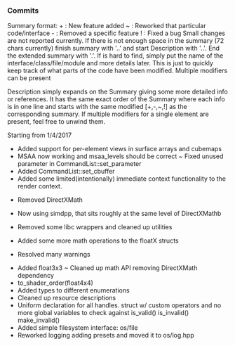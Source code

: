 ### Commits
Summary format:
+<name> : New feature added
~<name> : Reworked that particular code/interface
-<name> : Removed a specific feature
!<name> : Fixed a bug
Small changes are not reported currently. If there is not enough space in the summary
(72 chars currently) finish summary with '..' and start Description with '..'. 
End the extended summary with '.'. If <name> is hard to find, simply put the name
of the interface/class/file/module and more details later. This is just to quickly
keep track of what parts of the code have been modified. Multiple modifiers can be 
present

Description simply expands on the Summary giving some more detailed info or references.
It has the same exact order of the Summary where each info is in one line and starts
with the same modified [+,-,~,!] as the corresponding summary. If multiple modifiers 
for a single element are present, feel free to unwind them.

Starting from 1/4/2017

+ Added support for per-element views in surface arrays and cubemaps
+ MSAA now working and msaa_levels should be correct
~ Fixed unused parameter in CommandList::set_parameter
+ Added CommandList::set_cbuffer
+ Added some limited(intentionally) immediate context functionality to the render context.
- Removed DirectXMath 
+ Now using simdpp, that sits roughly at the same level of DirectXMathb 
- Removed some libc wrappers and cleaned up utilities

+ Added some more math operations to the floatX structs
- Resolved many warnings
+ Added float3x3 
~ Cleaned up math API removing DirectXMath dependency
+ to_shader_order(float4x4)
+ Added types to different enumerations
+ Cleaned up resource descriptions
+ Uniform declaration for all handles. struct w/ custom operators and no more global variables to check against is_valid() is_invalid() make_invalid()
+ Added simple filesystem interface: os/file
+ Reworked logging adding presets and moved it to os/log.hpp